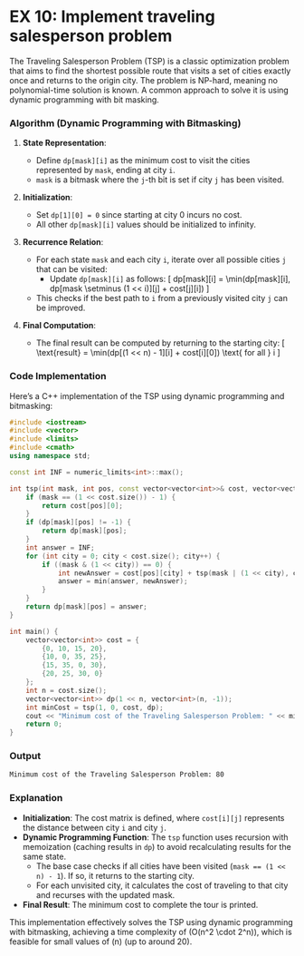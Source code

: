 # EX 10: Implement traveling salesperson problem

The Traveling Salesperson Problem (TSP) is a classic optimization problem that aims to find the shortest possible route that visits a set of cities exactly once and returns to the origin city. The problem is NP-hard, meaning no polynomial-time solution is known. A common approach to solve it is using dynamic programming with bit masking.

### Algorithm (Dynamic Programming with Bitmasking)

1. **State Representation**:
   - Define `dp[mask][i]` as the minimum cost to visit the cities represented by `mask`, ending at city `i`.
   - `mask` is a bitmask where the `j`-th bit is set if city `j` has been visited.

2. **Initialization**:
   - Set `dp[1][0] = 0` since starting at city 0 incurs no cost.
   - All other `dp[mask][i]` values should be initialized to infinity.

3. **Recurrence Relation**:
   - For each state `mask` and each city `i`, iterate over all possible cities `j` that can be visited:
     - Update `dp[mask][i]` as follows:
       \[
       dp[mask][i] = \min(dp[mask][i], dp[mask \setminus (1 << i)][j] + cost[j][i])
       \]
   - This checks if the best path to `i` from a previously visited city `j` can be improved.

4. **Final Computation**:
   - The final result can be computed by returning to the starting city:
     \[
     \text{result} = \min(dp[(1 << n) - 1][i] + cost[i][0]) \text{ for all } i
     \]

### Code Implementation

Here’s a C++ implementation of the TSP using dynamic programming and bitmasking:

```cpp
#include <iostream>
#include <vector>
#include <limits>
#include <cmath>
using namespace std;

const int INF = numeric_limits<int>::max();

int tsp(int mask, int pos, const vector<vector<int>>& cost, vector<vector<int>>& dp) {
    if (mask == (1 << cost.size()) - 1) {
        return cost[pos][0];
    }
    if (dp[mask][pos] != -1) {
        return dp[mask][pos];
    }
    int answer = INF;
    for (int city = 0; city < cost.size(); city++) {
        if ((mask & (1 << city)) == 0) {
            int newAnswer = cost[pos][city] + tsp(mask | (1 << city), city, cost, dp);
            answer = min(answer, newAnswer);
        }
    }
    return dp[mask][pos] = answer;
}

int main() {
    vector<vector<int>> cost = {
        {0, 10, 15, 20},
        {10, 0, 35, 25},
        {15, 35, 0, 30},
        {20, 25, 30, 0}
    };
    int n = cost.size();
    vector<vector<int>> dp(1 << n, vector<int>(n, -1));
    int minCost = tsp(1, 0, cost, dp);
    cout << "Minimum cost of the Traveling Salesperson Problem: " << minCost << endl;
    return 0;
}
```

### Output

```bash
Minimum cost of the Traveling Salesperson Problem: 80
```

### Explanation

- **Initialization**: The cost matrix is defined, where `cost[i][j]` represents the distance between city `i` and city `j`.
- **Dynamic Programming Function**: The `tsp` function uses recursion with memoization (caching results in `dp`) to avoid recalculating results for the same state.
  - The base case checks if all cities have been visited (`mask == (1 << n) - 1`). If so, it returns to the starting city.
  - For each unvisited city, it calculates the cost of traveling to that city and recurses with the updated mask.
- **Final Result**: The minimum cost to complete the tour is printed.

This implementation effectively solves the TSP using dynamic programming with bitmasking, achieving a time complexity of \(O(n^2 \cdot 2^n)\), which is feasible for small values of \(n\) (up to around 20).
